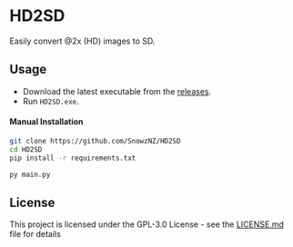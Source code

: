 # HD2SD

Easily convert @2x (HD) images to SD.

## Usage
- Download the latest executable from the [releases](https://github.com/SnowzNZ/HD2SD/releases/latest).
- Run `HD2SD.exe`.

#### Manual Installation
```sh
git clone https://github.com/SnowzNZ/HD2SD
cd HD2SD
pip install -r requirements.txt

py main.py
```

## License

This project is licensed under the GPL-3.0 License - see the [LICENSE.md](https://github.com/SnowzNZ/HD2SD/blob/main/LICENCE.md) file for details